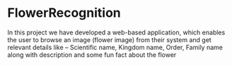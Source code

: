 # FlowerRecognition
In this project we have developed a web-based application, which enables the user to browse an image (flower image) from their system and get relevant details like – Scientific name, Kingdom name, Order, Family name along with description and some fun fact about the flower
